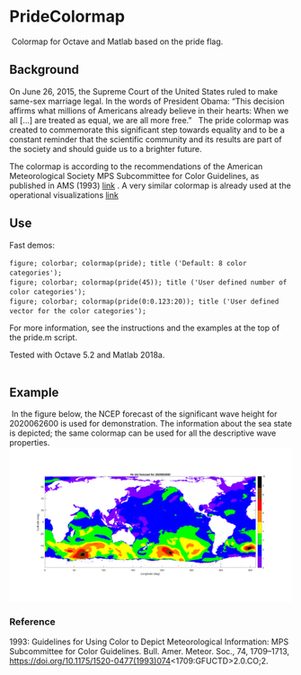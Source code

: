 # PrideColormap
 Colormap for Octave and Matlab based on the pride flag.

## Background

On June 26, 2015, the Supreme Court of the United States ruled to make same-sex marriage legal. In the words of President Obama: “This decision affirms what millions of Americans already believe in their hearts: When we all [...] are treated as equal, we are all more free.” 
 
The pride colormap was created to commemorate this significant step towards equality and to be a constant reminder that the scientific community and its results are part of the society and should guide us to a brighter future.  
 
The colormap is according to the recommendations of the American Meteorological Society MPS Subcommittee for Color Guidelines, as published in AMS (1993) [link](https://journals.ametsoc.org/bams/article/74/9/1709/54555/Guidelines-for-Using-Color-to-Depict) . A very similar colormap is already used at the operational visualizations [link](https://mag.ncep.noaa.gov/model-guidance-model-parameter.php?group=Model%20Guidance&model=WW3&area=ATL-PAC&ps=area#) 
 
## Use 

Fast demos:

`figure; colorbar; colormap(pride); title ('Default: 8 color categories');` \
`figure; colorbar; colormap(pride(45)); title ('User defined number of color categories');` \
`figure; colorbar; colormap(pride(0:0.123:20)); title ('User defined vector for the color categories');`

For more information, see the instructions and the examples at the top of the pride.m script. 

Tested with Octave 5.2 and Matlab 2018a.  
 
## Example

 In the figure below, the NCEP forecast of the significant wave height for 2020062600 is used for demonstration. The information about the sea state is depicted; the same colormap can be used for all the descriptive wave properties.
 ![alt text](hs_example.png)

### Reference  
1993: Guidelines for Using Color to Depict Meteorological Information: MPS Subcommittee for Color Guidelines. Bull. Amer. Meteor. Soc., 74, 1709–1713, https://doi.org/10.1175/1520-0477(1993)074<1709:GFUCTD>2.0.CO;2.

